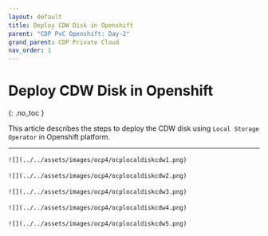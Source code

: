 ```yaml
---
layout: default
title: Deploy CDW Disk in Openshift
parent: "CDP PvC Openshift: Day-2"
grand_parent: CDP Private Cloud
nav_order: 1
---
```


# Deploy CDW Disk in Openshift
{: .no_toc }

This article describes the steps to deploy the CDW disk using `Local Storage Operator` in Openshift platform.

---



    ![](../../assets/images/ocp4/ocplocaldiskcdw1.png)
    
    ![](../../assets/images/ocp4/ocplocaldiskcdw2.png)
    
    ![](../../assets/images/ocp4/ocplocaldiskcdw3.png)
    
    ![](../../assets/images/ocp4/ocplocaldiskcdw4.png)
    
    ![](../../assets/images/ocp4/ocplocaldiskcdw5.png)    